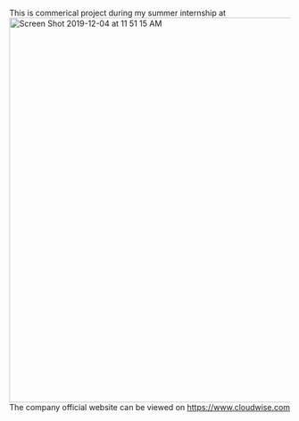 This is commerical project during my summer internship at 
<img width="689" alt="Screen Shot 2019-12-04 at 11 51 15 AM" src="https://user-images.githubusercontent.com/42711913/70105461-9177c700-168c-11ea-9fdc-1e0c771ff495.png">
The company official website can be viewed on https://www.cloudwise.com
